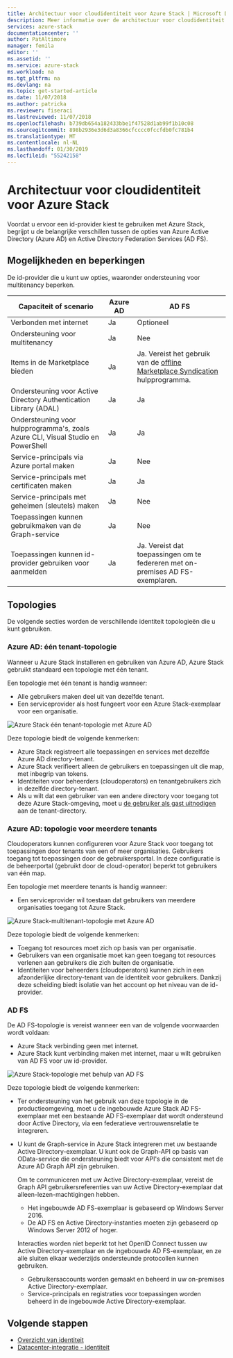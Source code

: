 ```yaml
---
title: Architectuur voor cloudidentiteit voor Azure Stack | Microsoft Docs
description: Meer informatie over de architectuur voor cloudidentiteit die kunt u met Azure Stack.
services: azure-stack
documentationcenter: ''
author: PatAltimore
manager: femila
editor: ''
ms.assetid: ''
ms.service: azure-stack
ms.workload: na
ms.tgt_pltfrm: na
ms.devlang: na
ms.topic: get-started-article
ms.date: 11/07/2018
ms.author: patricka
ms.reviewer: fiseraci
ms.lastreviewed: 11/07/2018
ms.openlocfilehash: b739db654a182433bbe1f47528d1ab99f1b10c08
ms.sourcegitcommit: 898b2936e3d6d3a8366cfcccc0fccfdb0fc781b4
ms.translationtype: MT
ms.contentlocale: nl-NL
ms.lasthandoff: 01/30/2019
ms.locfileid: "55242158"
---
```

# <a name="identity-architecture-for-azure-stack"></a>Architectuur voor cloudidentiteit voor Azure Stack
Voordat u ervoor een id-provider kiest te gebruiken met Azure Stack, begrijpt u de belangrijke verschillen tussen de opties van Azure Active Directory (Azure AD) en Active Directory Federation Services (AD FS). 

## <a name="capabilities-and-limitations"></a>Mogelijkheden en beperkingen 
De id-provider die u kunt uw opties, waaronder ondersteuning voor multitenancy beperken. 

  

|Capaciteit of scenario        |Azure AD  |AD FS  |
|------------------------------|----------|-------|
|Verbonden met internet     |Ja       |Optioneel|
|Ondersteuning voor multitenancy     |Ja       |Nee      |
|Items in de Marketplace bieden |Ja       |Ja. Vereist het gebruik van de [offline Marketplace Syndication](azure-stack-download-azure-marketplace-item.md#disconnected-or-a-partially-connected-scenario) hulpprogramma.|
|Ondersteuning voor Active Directory Authentication Library (ADAL) |Ja |Ja|
|Ondersteuning voor hulpprogramma's, zoals Azure CLI, Visual Studio en PowerShell  |Ja |Ja|
|Service-principals via Azure portal maken     |Ja |Nee|
|Service-principals met certificaten maken      |Ja |Ja|
|Service-principals met geheimen (sleutels) maken    |Ja |Nee|
|Toepassingen kunnen gebruikmaken van de Graph-service           |Ja |Nee|
|Toepassingen kunnen id-provider gebruiken voor aanmelden |Ja |Ja. Vereist dat toepassingen om te federeren met on-premises AD FS-exemplaren. |

## <a name="topologies"></a>Topologies
De volgende secties worden de verschillende identiteit topologieën die u kunt gebruiken.

### <a name="azure-ad-single-tenant-topology"></a>Azure AD: één tenant-topologie 
Wanneer u Azure Stack installeren en gebruiken van Azure AD, Azure Stack gebruikt standaard een topologie met één tenant. 

Een topologie met één tenant is handig wanneer:
- Alle gebruikers maken deel uit van dezelfde tenant.
- Een serviceprovider als host fungeert voor een Azure Stack-exemplaar voor een organisatie. 

![Azure Stack één tenant-topologie met Azure AD](media/azure-stack-identity-architecture/single-tenant.png)

Deze topologie biedt de volgende kenmerken:
- Azure Stack registreert alle toepassingen en services met dezelfde Azure AD directory-tenant. 
- Azure Stack verifieert alleen de gebruikers en toepassingen uit die map, met inbegrip van tokens. 
- Identiteiten voor beheerders (cloudoperators) en tenantgebruikers zich in dezelfde directory-tenant. 
- Als u wilt dat een gebruiker van een andere directory voor toegang tot deze Azure Stack-omgeving, moet u [de gebruiker als gast uitnodigen](azure-stack-identity-overview.md#guest-users) aan de tenant-directory. 

### <a name="azure-ad-multi-tenant-topology"></a>Azure AD: topologie voor meerdere tenants
Cloudoperators kunnen configureren voor Azure Stack voor toegang tot toepassingen door tenants van een of meer organisaties. Gebruikers toegang tot toepassingen door de gebruikersportal. In deze configuratie is de beheerportal (gebruikt door de cloud-operator) beperkt tot gebruikers van één map. 

Een topologie met meerdere tenants is handig wanneer:
- Een serviceprovider wil toestaan dat gebruikers van meerdere organisaties toegang tot Azure Stack.

![Azure Stack-multitenant-topologie met Azure AD](media/azure-stack-identity-architecture/multi-tenant.png)

Deze topologie biedt de volgende kenmerken:
- Toegang tot resources moet zich op basis van per organisatie. 
- Gebruikers van een organisatie moet kan geen toegang tot resources verlenen aan gebruikers die zich buiten de organisatie. 
- Identiteiten voor beheerders (cloudoperators) kunnen zich in een afzonderlijke directory-tenant van de identiteit voor gebruikers. Dankzij deze scheiding biedt isolatie van het account op het niveau van de id-provider. 
 
### <a name="ad-fs"></a>AD FS  
De AD FS-topologie is vereist wanneer een van de volgende voorwaarden wordt voldaan:
- Azure Stack verbinding geen met internet.
- Azure Stack kunt verbinding maken met internet, maar u wilt gebruiken van AD FS voor uw id-provider.
  
![Azure Stack-topologie met behulp van AD FS](media/azure-stack-identity-architecture/adfs.png)

Deze topologie biedt de volgende kenmerken:
- Ter ondersteuning van het gebruik van deze topologie in de productieomgeving, moet u de ingebouwde Azure Stack AD FS-exemplaar met een bestaande AD FS-exemplaar dat wordt ondersteund door Active Directory, via een federatieve vertrouwensrelatie te integreren. 
- U kunt de Graph-service in Azure Stack integreren met uw bestaande Active Directory-exemplaar. U kunt ook de Graph-API op basis van OData-service die ondersteuning biedt voor API's die consistent met de Azure AD Graph API zijn gebruiken. 

  Om te communiceren met uw Active Directory-exemplaar, vereist de Graph API gebruikersreferenties van uw Active Directory-exemplaar dat alleen-lezen-machtigingen hebben. 
  - Het ingebouwde AD FS-exemplaar is gebaseerd op Windows Server 2016. 
  - De AD FS en Active Directory-instanties moeten zijn gebaseerd op Windows Server 2012 of hoger. 
  
  Interacties worden niet beperkt tot het OpenID Connect tussen uw Active Directory-exemplaar en de ingebouwde AD FS-exemplaar, en ze alle sluiten elkaar wederzijds ondersteunde protocollen kunnen gebruiken. 
  - Gebruikersaccounts worden gemaakt en beheerd in uw on-premises Active Directory-exemplaar.
  - Service-principals en registraties voor toepassingen worden beheerd in de ingebouwde Active Directory-exemplaar.



## <a name="next-steps"></a>Volgende stappen
- [Overzicht van identiteit](azure-stack-identity-overview.md)   
- [Datacenter-integratie - identiteit](azure-stack-integrate-identity.md)
